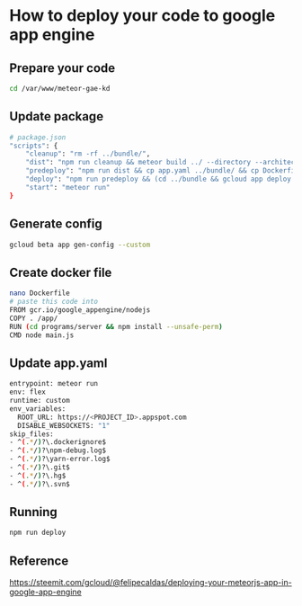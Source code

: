 # How to deploy your code to google app engine

## Prepare your code

```bash
cd /var/www/meteor-gae-kd
```

## Update package

```bash
# package.json
"scripts": {
    "cleanup": "rm -rf ../bundle/",
    "dist": "npm run cleanup && meteor build ../ --directory --architecture os.linux.x86_64 --server-only",
    "predeploy": "npm run dist && cp app.yaml ../bundle/ && cp Dockerfile ../bundle/",
    "deploy": "npm run predeploy && (cd ../bundle && gcloud app deploy -q)",
    "start": "meteor run"
}
```

## Generate config

```bash
gcloud beta app gen-config --custom
```

## Create docker file

```bash
nano Dockerfile
# paste this code into
FROM gcr.io/google_appengine/nodejs
COPY . /app/
RUN (cd programs/server && npm install --unsafe-perm)
CMD node main.js
```

## Update app.yaml

```bash
entrypoint: meteor run
env: flex
runtime: custom
env_variables:
  ROOT_URL: https://<PROJECT_ID>.appspot.com
  DISABLE_WEBSOCKETS: "1"
skip_files:
- ^(.*/)?\.dockerignore$
- ^(.*/)?\npm-debug.log$
- ^(.*/)?\yarn-error.log$
- ^(.*/)?\.git$
- ^(.*/)?\.hg$
- ^(.*/)?\.svn$
```

## Running

```bash
npm run deploy
```

## Reference

<https://steemit.com/gcloud/@felipecaldas/deploying-your-meteorjs-app-in-google-app-engine>
